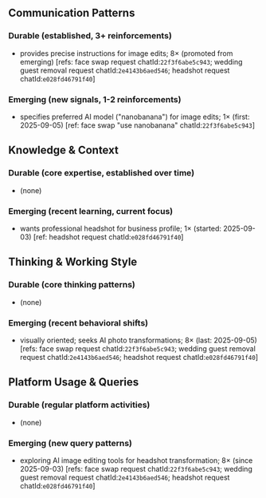 ## Communication Patterns
### Durable (established, 3+ reinforcements)
- provides precise instructions for image edits; 8× (promoted from emerging) [refs: face swap request chatId:`22f3f6abe5c943`; wedding guest removal request chatId:`2e4143b6aed546`; headshot request chatId:`e028fd46791f40`]

### Emerging (new signals, 1-2 reinforcements)
- specifies preferred AI model ("nanobanana") for image edits; 1× (first: 2025-09-05) [ref: face swap "use nanobanana" chatId:`22f3f6abe5c943`]

## Knowledge & Context
### Durable (core expertise, established over time)
- (none)

### Emerging (recent learning, current focus)
- wants professional headshot for business profile; 1× (started: 2025-09-03) [ref: headshot request chatId:`e028fd46791f40`]

## Thinking & Working Style
### Durable (core thinking patterns)
- (none)

### Emerging (recent behavioral shifts)
- visually oriented; seeks AI photo transformations; 8× (last: 2025-09-05) [refs: face swap request chatId:`22f3f6abe5c943`; wedding guest removal request chatId:`2e4143b6aed546`; headshot request chatId:`e028fd46791f40`]

## Platform Usage & Queries
### Durable (regular platform activities)
- (none)

### Emerging (new query patterns)
- exploring AI image editing tools for headshot transformation; 8× (since 2025-09-03) [refs: face swap request chatId:`22f3f6abe5c943`; wedding guest removal request chatId:`2e4143b6aed546`; headshot request chatId:`e028fd46791f40`]